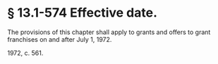 # § 13.1-574 Effective date.

<p>The provisions of this chapter shall apply to grants and offers to grant franchises on and after July 1, 1972.</p><p>1972, c. 561.</p>